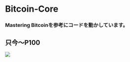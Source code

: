 # Bitcoin-Core
<h3>Mastering Bitcoinを参考にコードを動かしています。</h3>
<h2>只今〜P100</h2>

<image src="http://orm-other.s3.amazonaws.com/masteringbitcoin_splash/masteringbitcoin_cover.jpg">
